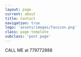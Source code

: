```yaml
---
layout: page
current: about
title: Contact
navigation: true
logo: 'assets/images/favicon.png'
class: page-template
subclass: 'post page'
---
```


CALL ME at 779772888
